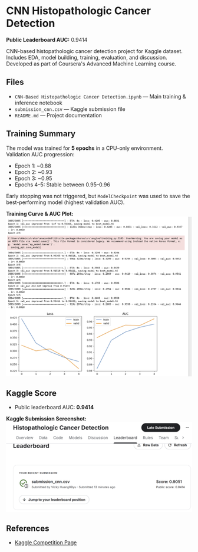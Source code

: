 # CNN Histopathologic Cancer Detection

**Public Leaderboard AUC:** 0.9414 

CNN-based histopathologic cancer detection project for Kaggle dataset.  
Includes EDA, model building, training, evaluation, and discussion.  
Developed as part of Coursera's Advanced Machine Learning course.

## Files
- `CNN-Based Histopathologic Cancer Detection.ipynb` — Main training & inference notebook  
- `submission_cnn.csv` — Kaggle submission file  
- `README.md` — Project documentation  

## Training Summary
The model was trained for **5 epochs** in a CPU-only environment.  
Validation AUC progression:
- Epoch 1: ~0.88  
- Epoch 2: ~0.93  
- Epoch 3: ~0.95  
- Epochs 4–5: Stable between 0.95–0.96  

Early stopping was not triggered, but `ModelCheckpoint` was used to save the best-performing model (highest validation AUC).  

**Training Curve & AUC Plot:**  
![Training Curve](training_curve.png)  

## Kaggle Score
- Public leaderboard AUC: **0.9414**  

**Kaggle Submission Screenshot:**  
![Kaggle Score](kaggle_score.png)  

## References
- [Kaggle Competition Page](https://www.kaggle.com/competitions/histopathologic-cancer-detection/leaderboard#)
